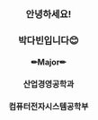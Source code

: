 <div align="center">
  
  ### 안녕하세요!
  ### 박다빈입니다😊

  #### ✏Major✏
  #### 산업경영공학과
  #### 컴퓨터전자시스템공학부
</div>


<!--
**dabin3178/dabin3178** is a ✨ _special_ ✨ repository because its `README.md` (this file) appears on your GitHub profile.

Here are some ideas to get you started:

- 🔭 I’m currently working on ...
- 🌱 I’m currently learning ...
- 👯 I’m looking to collaborate on ...
- 🤔 I’m looking for help with ...
- 💬 Ask me about ...
- 📫 How to reach me: ...
- 😄 Pronouns: ...
- ⚡ Fun fact: ...
-->

